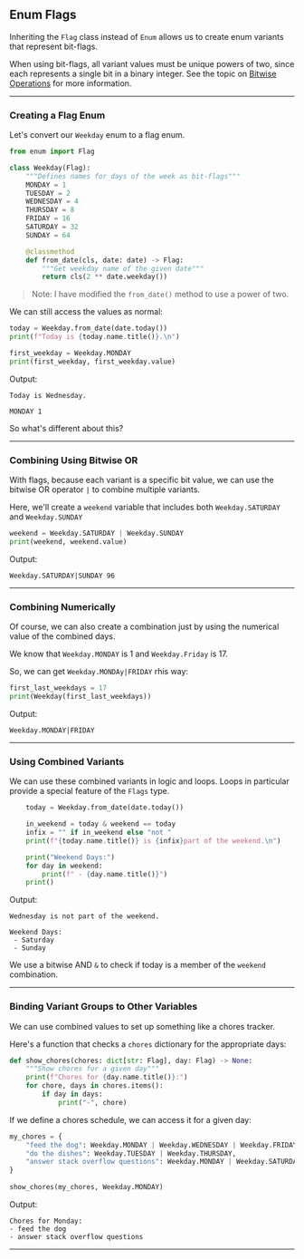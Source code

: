 ## Enum Flags

Inheriting the `Flag` class instead of `Enum` allows us to create enum
variants that represent bit-flags.

When using bit-flags, all variant values must be unique powers of two,
since each represents a single bit in a binary integer. See the topic
on [Bitwise Operations](../S05_Bitwise_Operations/00_warning.md) for
more information.

---

### Creating a Flag Enum

Let's convert our `Weekday` enum to a flag enum.

```python
from enum import Flag

class Weekday(Flag):
    """Defines names for days of the week as bit-flags"""
    MONDAY = 1
    TUESDAY = 2
    WEDNESDAY = 4
    THURSDAY = 8
    FRIDAY = 16
    SATURDAY = 32
    SUNDAY = 64

    @classmethod
    def from_date(cls, date: date) -> Flag:
        """Get weekday name of the given date"""
        return cls(2 ** date.weekday())
```

> Note: I have modified the `from_date()` method to use a power of two.

We can still access the values as normal:

```python
today = Weekday.from_date(date.today())
print(f"Today is {today.name.title()}.\n")

first_weekday = Weekday.MONDAY
print(first_weekday, first_weekday.value)
```

Output:

```
Today is Wednesday.

MONDAY 1
```

So what's different about this?

---

### Combining Using Bitwise OR

With flags, because each variant is a specific bit value, we can use 
the bitwise OR operator `|` to combine multiple variants.

Here, we'll create a `weekend` variable that includes both
`Weekday.SATURDAY` and `Weekday.SUNDAY`

```python
weekend = Weekday.SATURDAY | Weekday.SUNDAY
print(weekend, weekend.value)
```

Output:

```
Weekday.SATURDAY|SUNDAY 96
```

---

### Combining Numerically

Of course, we can also create a combination just by using the numerical 
value of the combined days.

We know that `Weekday.MONDAY` is 1 and `Weekday.Friday` is 17.

So, we can get `Weekday.MONDAy|FRIDAY` rhis way:

```python
first_last_weekdays = 17
print(Weekday(first_last_weekdays))
```

Output:

```
Weekday.MONDAY|FRIDAY
```

---

### Using Combined Variants

We can use these combined variants in logic and loops. Loops in 
particular provide a special feature of the `Flags` type.

```python
    today = Weekday.from_date(date.today())

    in_weekend = today & weekend == today
    infix = "" if in_weekend else "not "
    print(f"{today.name.title()} is {infix}part of the weekend.\n")

    print("Weekend Days:")
    for day in weekend:
        print(f" - {day.name.title()}")
    print()
```

Output:

```
Wednesday is not part of the weekend.

Weekend Days:
 - Saturday
 - Sunday
```

We use a bitwise AND `&` to check if today is a member of the `weekend`
combination.

---

### Binding Variant Groups to Other Variables

We can use combined values to set up something like a chores tracker.

Here's a function that checks a `chores` dictionary for the appropriate
days:

```python
def show_chores(chores: dict[str: Flag], day: Flag) -> None:
    """Show chores for a given day"""
    print(f"Chores for {day.name.title()}:")
    for chore, days in chores.items():
        if day in days:
            print("-", chore)
```

If we define a chores schedule, we can access it for a given day:

```python
my_chores = {
    "feed the dog": Weekday.MONDAY | Weekday.WEDNESDAY | Weekday.FRIDAY,
    "do the dishes": Weekday.TUESDAY | Weekday.THURSDAY,
    "answer stack overflow questions": Weekday.MONDAY | Weekday.SATURDAY,
}
            
show_chores(my_chores, Weekday.MONDAY)
```

Output:

```
Chores for Monday:
- feed the dog
- answer stack overflow questions
```

---
